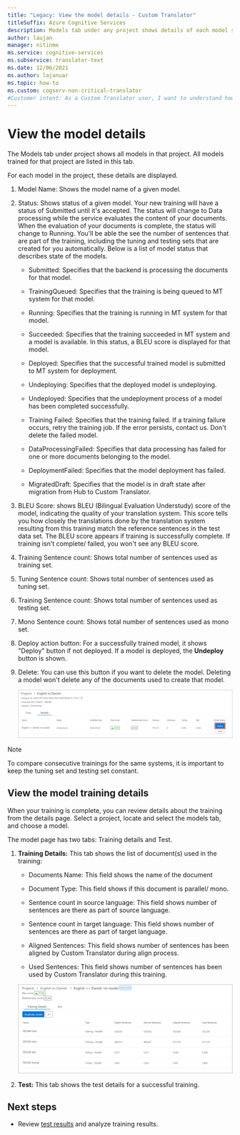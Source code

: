 ```yaml
---
title: "Legacy: View the model details - Custom Translator"
titleSuffix: Azure Cognitive Services
description: Models tab under any project shows details of each model such as model name, model status, BLEU score, training, tuning, testing sentence count.
author: laujan
manager: nitinme
ms.service: cognitive-services
ms.subservice: translator-text
ms.date: 12/06/2021
ms.author: lajanuar
ms.topic: how-to
ms.custom: cogserv-non-critical-translator
#Customer intent: As a Custom Translator user, I want to understand how to view the model details, so that I can review details of each translation model.
---
```


# View the model details

The Models tab under project shows all models in that project. All models trained for that project are listed in this tab.

For each model in the project, these details are displayed.

1. Model Name: Shows the model name of a given model.

2. Status: Shows status of a given model. Your new training will have a status
    of Submitted until it's accepted. The status will change to Data processing
    while the service evaluates the content of your documents. When the
    evaluation of your documents is complete, the status will change to Running.
    You'll be able the see the number of sentences that are part of the
    training, including the tuning and testing sets that are created for you
    automatically. Below is a list of model status that describes state of the models.

    - Submitted: Specifies that the backend is processing the documents for that model.

    - TrainingQueued: Specifies that the training is being queued to MT system for that model.

    - Running: Specifies that the training is running in MT system for that model.

    - Succeeded: Specifies that the training succeeded in MT system and a model is available. In this status, a BLEU score is displayed for that model.

    - Deployed: Specifies that the successful trained model is submitted to MT system for deployment.

    - Undeploying: Specifies that the deployed model is undeploying.

    - Undeployed: Specifies that the undeployment process of a model has been completed successfully.

    - Training Failed: Specifies that the training failed. If a training failure occurs, retry the training job. If the error persists, contact us. Don't delete the failed model.

    - DataProcessingFailed: Specifies that data processing has failed for one or more documents belonging to the model.

    - DeploymentFailed: Specifies that the model deployment has failed.

    - MigratedDraft: Specifies that the model is in draft state after migration from Hub to Custom Translator.

3. BLEU Score: shows BLEU (Bilingual Evaluation Understudy) score of the model,
    indicating the quality of your translation system. This score tells you how
    closely the translations done by the translation system resulting from this
    training match the reference sentences in the test data set. The BLEU score appears if training is successfully complete. If training isn't complete/ failed, you won't see any BLEU score.

4. Training Sentence count: Shows total number of sentences used as training
    set.

5. Tuning Sentence count: Shows total number of sentences used as tuning set.

6.  Training Sentence count: Shows total number of sentences used as testing
    set.

7.  Mono Sentence count: Shows total number of sentences used as mono set.

8.  Deploy action button: For a successfully trained model, it shows "Deploy"
    button if not deployed. If a model is deployed, the **Undeploy** button is shown.

9. Delete: You can use this button if you want to delete the model. Deleting a
    model won't delete any of the documents used to create that model.

    ![View model details](media/how-to/how-to-view-model-details.png)

>[!Note]
>To compare consecutive trainings for the same systems, it is important to keep the tuning set and testing set constant.

## View the model training details

When your training is complete, you can review details about the training from the details page. Select a project, locate and select the models tab, and choose a model.

The model page has two tabs: Training details and Test.

1.  **Training Details:** This tab shows the list of document(s) used in the training:

    -  Documents Name: This field shows the name of the document

    -  Document Type: This field shows if this document is parallel/ mono.

    -  Sentence count in source language: This field shows number of sentences are there as part of source language.

    -  Sentence count in target language: This field shows number of sentences are there as part of target language.

    -  Aligned Sentences: This field shows number of sentences has been aligned by Custom Translator during align process.

    -  Used Sentences: This field shows number of sentences has been used by Custom Translator during this training.

    ![Model training details](media/how-to/how-to-model-training-details.png)

2.  **Test:** This tab shows the test details for a successful training.

## Next steps

- Review [test results](how-to-view-system-test-results.md) and analyze training results.
